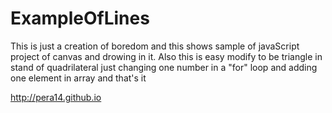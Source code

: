 # ExampleOfLines
This is just a creation of boredom and this shows sample of javaScript project of canvas and drowing in it. Also this is easy modify to be triangle in stand of quadrilateral just changing one number in a "for" loop and adding one element in array and that's it

http://pera14.github.io

